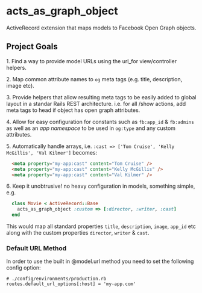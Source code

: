 acts_as_graph_object
====================

ActiveRecord extension that maps models to Facebook Open Graph objects.

## Project Goals
1\. Find a way to provide model URLs using the url_for view/controller helpers.

2\. Map common attribute names to `og` meta tags (e.g. title, description, image etc).

3\. Provide helpers that allow resulting meta tags to be easily added to global layout in a standar Rails REST architecture.
  i.e. for all /show actions, add meta tags to head if object has open graph attributes.

4\. Allow for easy configuration for constants such as `fb:app_id` & `fb:admins` as well as an *app namespace* to be used in `og:type` and any custom attributes.

5\. Automatically handle arrays, i.e. `:cast => ['Tom Cruise', 'Kelly McGillis', 'Val Kilmer']` becomes:
```html
  <meta property="my-app:cast" content="Tom Cruise" />
  <meta property="my-app:cast" content="Kelly McGillis" />
  <meta property="my-app:cast" content="Val Kilmer" />
```

6\. Keep it unobtrusive! no heavy configuration in models, something simple, e.g.
```ruby
  class Movie < ActiveRecord::Base
    acts_as_graph_object :custom => [:director, :writer, :cast]
  end
```
  This would map all standard properties `title`, `description`, `image`, `app_id` etc along with the custom properties `director`, `writer` & `cast`.
  
### Default URL Method
In order to use the built in @model.url method you need to set the following config option:
```
# ./config/environments/production.rb
routes.default_url_options[:host] = 'my-app.com'
```